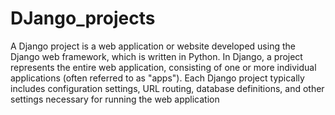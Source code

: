 # DJango_projects

A Django project is a web application or website developed using the Django web framework, which is written in Python. In Django, a project represents the entire web application, consisting of one or more individual applications (often referred to as "apps"). Each Django project typically includes configuration settings, URL routing, database definitions, and other settings necessary for running the web application
 
